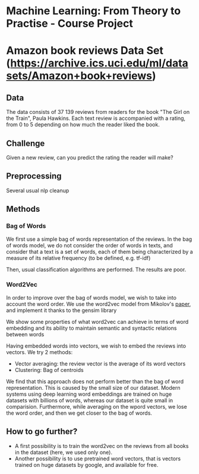 # Machine Learning: From Theory to Practise - Course Project

# Amazon book reviews Data Set (https://archive.ics.uci.edu/ml/datasets/Amazon+book+reviews)

## Data
The data consists of 37 139 reviews from readers for the book "The Girl on the Train", Paula Hawkins.
Each text review is accompanied with a rating, from 0 to 5 depending on how much the reader liked the book.

## Challenge
Given a new review, can you predict the rating the reader will make?

## Preprocessing
Several usual nlp cleanup

## Methods

### Bag of Words
We first use a simple bag of words representation of the reviews. In the bag of words model, we do not consider the order of words in texts, and consider that a text is a set of words, each of them being characterized by a measure of its relative frequency (to be defined, e.g. tf-idf)

Then, usual classification algorithms are performed.
The results are poor.

### Word2Vec
In order to improve over the bag of words model, we wish to take into account the word order. We use the word2vec model from Mikolov's [paper](https://papers.nips.cc/paper/5021-distributed-representations-of-words-and-phrases-and-their-compositionality.pdf), and implement it thanks to the gensim library

We show some properties of what word2vec can achieve in terms of word embedding and its ability to maintain semantic and syntactic relations between words

Having embedded words into vectors, we wish to embed the reviews into vectors. We try 2 methods: 

- Vector averaging: the review vector is the average of its word vectors
- Clustering: Bag of centroids

We find that this approach does not perform better than the bag of word representation.
This is caused by the small size of our dataset. Modern systems using deep learning word embeddings are trained on huge datasets with billions of words, whereas our dataset is quite small in comparision.
Furthermore, while averaging on the wpord vectors, we lose the word order, and then we get closer to the bag of words.

## How to go further?

- A first possibility is to train the word2vec on the reviews from all books in the dataset (here, we used only one).
- Another possibility is to use pretrained word vectors, that is vectors trained on huge datasets by google, and available for free.

